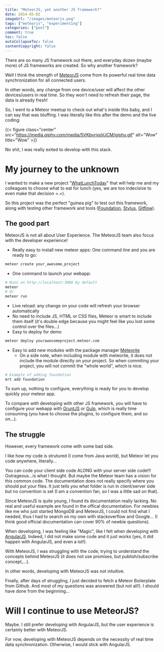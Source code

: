 ```yaml
---
title: "MeteorJS, yet another JS framework?"
date: 2014-05-02
imageUrl: "/images/meteorjs.png"
tags: ["meteorjs", "experimenting"]
categories: ["post"]
comment: true
toc: false
autoCollapseToc: false
contentCopyright: false
---
```


There are so many JS framework out there, and everyday dozen (maybe more) of JS frameworks are created. So why another framework?

Well I think the strength of [MeteorJS][] come from its powerful real time data synchronization for all connected users.

In other words, any change from one device/user will affect the other devices/users in real time. So they won't need to refresh their page, the data is already fresh!

<!--more-->

So, I went to a Meteor meetup to check out what's inside this baby, and I can say that was bluffing.
I was literally like this after the demo and the live coding:

{{< figure class="center" src="https://media.giphy.com/media/5VKbvrjxpVJCM/giphy.gif" alt="Wow" title="Wow" >}}

No shit, I was really exited to develop with this stack.

# My journey to the unknown

I wanted to make a new project "[WhatLunchToday](https://github.com/l-lin/whatlunchtoday)" that will help me and my colleagues to choose what to eat for lunch
(yes, we are too indecisive to even make that decision =.=).

So this project was the perfect "guinea pig" to test out this framework, along with testing other framework and tools
([Foundation](http://foundation.zurb.com/), [Stylus](http://learnboost.github.io/stylus/), [Gitflow](https://github.com/nvie/gitflow)).

## The good part

MeteorJS is not all about User Experience. The MeteorJS team also focus with the developer experience!

* Really easy to install new meteor apps: One command line and you are ready to go:

```bash
meteor create your_awesome_project
```

* One command to launch your webapp:

```bash
# Runs on http://localhost:3000 by default
meteor
# Or
meteor run
```

* Live reload: any change on your code will refresh your browser automatically
* No need to include JS, HTML or CSS files, Meteor is smart to include them itself (it's double edge because you might feel like you lost some control over the files...)
* Easy to deploy for demo

```bash
meteor deploy yourawesomeproject.meteor.com
```

* Easy to add new modules with the package manager [Meteorite](https://github.com/oortcloud/meteorite/)
  * On a side note, when including module with meteorite, it does not include the module directly on your project. So when commiting your project, you will not commit the "whole world", which is nice.

```bash
# Example of adding foundation
mrt add foundation
```

To sum up, nothing to configure, everything is ready for you to develop quickly your meteor app.

To compare with developing with other JS framework, you will have to configure your webapp with [GruntJS](http://gruntjs.com/)
or [Gulp](http://gulpjs.com/), which is really time consuming (you have to choose the plugins, to configure them, and so on...).

## The struggle

However, every framework come with some bad side.

I like how my code is strutured (I come from Java world), but Meteor let you code anywhere, literally...

You can code your client side code ALONG with your server side code!!! Outrageous...is what I thought. But maybe the Meteor team
has a vision for this common code.
The documentation does not really specify where you should put your files. It just tells you what folder is run in client/server side
but no convention is set (I am a convention fan, so I was a little sad on that).

Since MeteorJS is quite young, I found its documentation really lacking.
No real and useful example are found in the offical documentation. For newbies like me who just started MongoDB and MeteorJS,
I could not find what I needed, thus I had to search on my own with stackoverflow and Google...
(I think good official documentation can cover 90% of newbie questions).

When developing, I was feeling like "Magic", like I felt when developing with [AngularJS](https://angularjs.org/).
Indeed, I did not make some code and it just works (yes, it did happen with AngularJS, and even a lot!).

With MeteorJS, I was struggling with the code, trying to understand the concepts behind MeteorJS (it does not use promises, but publish/subscribe concept,...).

In other words, developing with MeteorJS was not intuitive.

Finally, after days of struggling, I just decided to fetch a Meteor Boilerplate from Github. And most of my questions was answered (but not all!).
I should have done from the beginning...

# Will I continue to use MeteorJS?

Maybe. I still prefer developing with AngularJS, but the user experience is certainly better with MeteorJS.

For now, developing with MeteorJS depends on the necessity of real time data synchronization.
Otherwise, I would stick with AngularJS.

[meteorjs]: http://www.meteor.com
